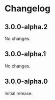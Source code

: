# Changelog

## 3.0.0-alpha.2

No changes.


## 3.0.0-alpha.1

No changes.


## 3.0.0-alpha.0

Initial release.

